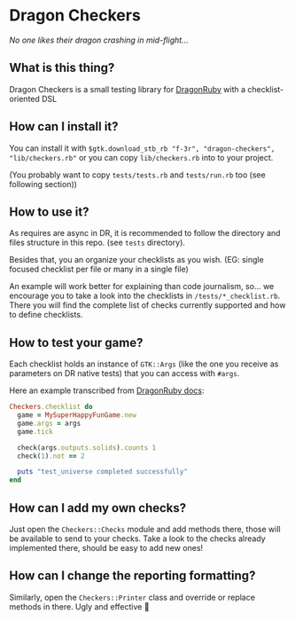 # Dragon Checkers

_No one likes their dragon crashing in mid-flight..._

## What is this thing?

Dragon Checkers is a small testing library for [DragonRuby](dragonruby.itch.io/) with a checklist-oriented DSL

## How can I install it?

You can install it with `$gtk.download_stb_rb "f-3r", "dragon-checkers", "lib/checkers.rb"` or you can
copy `lib/checkers.rb` into to your project.

(You probably want to copy `tests/tests.rb` and `tests/run.rb` too (see following section))

## How to use it?

As requires are async in DR, it is recommended to follow the directory and files structure in this repo.
(see `tests` directory).

Besides that, you an organize your checklists as you wish.
(EG: single focused checklist per file or many in a single file)

An example will work better for explaining than code journalism, so...
we encourage you to take a look into the checklists in `/tests/*_checklist.rb`.
There you will find the complete list of checks currently supported and how to define checklists.

## How to test your game?
Each checklist holds an instance of `GTK::Args` (like the one you receive as parameters on DR native tests) that you can access with `#args`.

Here an example transcribed from [DragonRuby docs](http://docs.dragonruby.org.s3-website-us-east-1.amazonaws.com/#----physics-and-collisions---collision-with-object-removal---tests-rb):

```ruby
Checkers.checklist do
  game = MySuperHappyFunGame.new
  game.args = args
  game.tick

  check(args.outputs.solids).counts 1
  check(1).not == 2

  puts "test_universe completed successfully"
end
```

## How can I add my own checks?

Just open the `Checkers::Checks` module and add methods there, those will be available to send to your checks.
Take a look to the checks already implemented there, should be easy to add new ones!

## How can I change the reporting formatting?
Similarly, open the `Checkers::Printer` class and override or replace methods in there. Ugly and effective :rofl:

